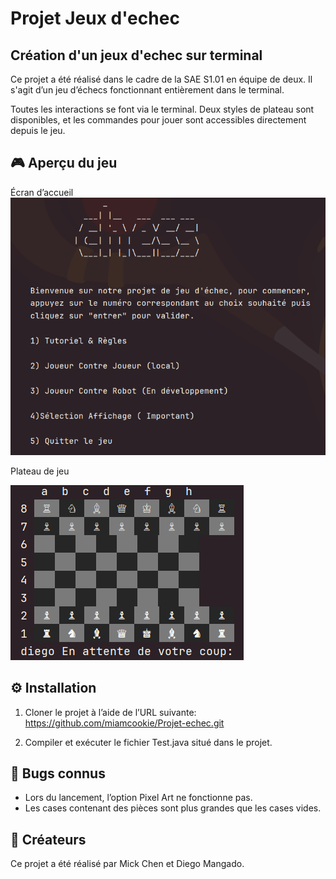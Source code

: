 # Projet Jeux d'echec
## Création d'un jeux d'echec sur terminal

Ce projet a été réalisé dans le cadre de la SAE S1.01 en équipe de deux.
Il s'agit d’un jeu d’échecs fonctionnant entièrement dans le terminal.

Toutes les interactions se font via le terminal. Deux styles de plateau sont disponibles, 
et les commandes pour jouer sont accessibles directement depuis le jeu.

## 🎮 Aperçu du jeu

Écran d’accueil
![echec1.png](ProjetEchec/src/ressource/echec1.png)

Plateau de jeu

![echec2.png](ProjetEchec/src/ressource/echec2.png)

## ⚙️ Installation

1. Cloner le projet à l’aide de l’URL suivante: https://github.com/miamcookie/Projet-echec.git

2. Compiler et exécuter le fichier Test.java situé dans le projet.

## 🐞 Bugs connus

- Lors du lancement, l’option Pixel Art ne fonctionne pas.
- Les cases contenant des pièces sont plus grandes que les cases vides.

## 👥 Créateurs

Ce projet a été réalisé par Mick Chen et Diego Mangado.
